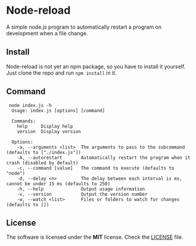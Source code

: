 # Node-reload

A simple node.js program to automatically restart a program on development when a file change.

## Install

Node-reload is not yet an npm package, so you have to install it yourself. Just clone the repo and run `npm install` in it.

## Command

```
 node index.js -h
  Usage: index.js [options] [command]
  
  Commands:
    help     Display help
    version  Display version
  
  Options:
    -a, --arguments <list>  The arguments to pass to the subcommand (defaults to ["./index.js"])
    -A, --autorestart       Automatically restart the program when it crash (disabled by default)
    -c, --command [value]   The command to execute (defaults to "node")
    -d, --delay <n>         The delay between each interval is ms, cannot be under 15 ms (defaults to 250)
    -h, --help              Output usage information
    -v, --version           Output the version number
    -w, --watch <list>      Files or folders to watch for changes (defaults to [])
```

## License

The software is licensed under the **MIT** license. Check the [LICENSE](LICENSE) file.
